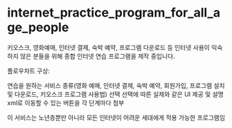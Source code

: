 # internet_practice_program_for_all_age_people
키오스크, 영화예매, 인터넷 결제, 숙박 예약, 프로그램 다운로드 등 인터넷 사용이 익숙하지 않은 분들을 위해 종합 인터넷 연습 프로그램을 제작 중입니다.

플로우차트 구상:

연습을 원하는 서비스 종류(영화 예매, 인터넷 결제, 숙박 예약, 회원가입, 프로그램 설치 및 다운로드, 키오스크 프로그램 사용법) 선택
선택에 따른 실제와 같은 UI 제공 및 설명 xml로 이동할 수 있는 버튼을 각 단계마다 첨부

이 서비스는 노년층뿐만 아니라 모든 인터넷이 어려운 세대에게 적용 가능한 프로그램임
